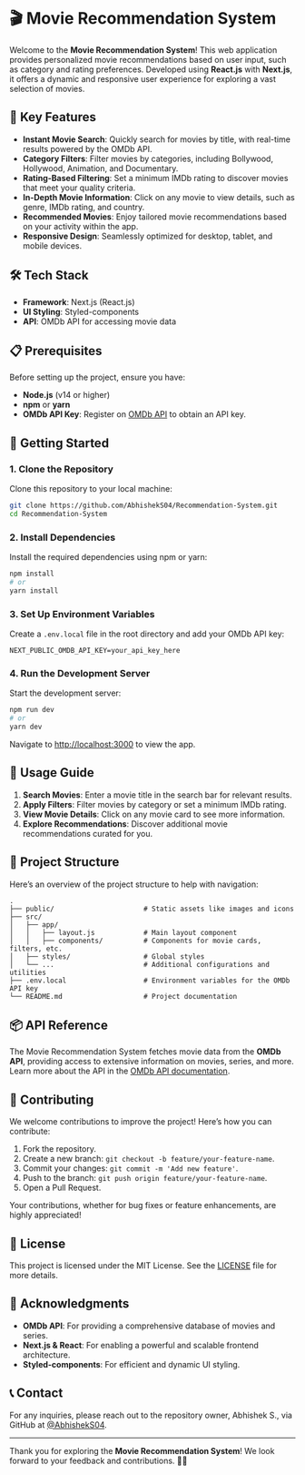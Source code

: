 # 🎬 Movie Recommendation System

Welcome to the **Movie Recommendation System**! This web application provides personalized movie recommendations based on user input, such as category and rating preferences. Developed using **React.js** with **Next.js**, it offers a dynamic and responsive user experience for exploring a vast selection of movies.

## 🌟 Key Features

- **Instant Movie Search**: Quickly search for movies by title, with real-time results powered by the OMDb API.
- **Category Filters**: Filter movies by categories, including Bollywood, Hollywood, Animation, and Documentary.
- **Rating-Based Filtering**: Set a minimum IMDb rating to discover movies that meet your quality criteria.
- **In-Depth Movie Information**: Click on any movie to view details, such as genre, IMDb rating, and country.
- **Recommended Movies**: Enjoy tailored movie recommendations based on your activity within the app.
- **Responsive Design**: Seamlessly optimized for desktop, tablet, and mobile devices.

## 🛠️ Tech Stack

- **Framework**: Next.js (React.js)
- **UI Styling**: Styled-components
- **API**: OMDb API for accessing movie data

## 📋 Prerequisites

Before setting up the project, ensure you have:

- **Node.js** (v14 or higher)
- **npm** or **yarn**
- **OMDb API Key**: Register on [OMDb API](http://www.omdbapi.com/) to obtain an API key.

## 🚀 Getting Started

### 1. Clone the Repository

Clone this repository to your local machine:

```bash
git clone https://github.com/AbhishekS04/Recommendation-System.git
cd Recommendation-System
```

### 2. Install Dependencies

Install the required dependencies using npm or yarn:

```bash
npm install
# or
yarn install
```

### 3. Set Up Environment Variables

Create a `.env.local` file in the root directory and add your OMDb API key:

```plaintext
NEXT_PUBLIC_OMDB_API_KEY=your_api_key_here
```

### 4. Run the Development Server

Start the development server:

```bash
npm run dev
# or
yarn dev
```

Navigate to [http://localhost:3000](http://localhost:3000) to view the app.

## 📝 Usage Guide

1. **Search Movies**: Enter a movie title in the search bar for relevant results.
2. **Apply Filters**: Filter movies by category or set a minimum IMDb rating.
3. **View Movie Details**: Click on any movie card to see more information.
4. **Explore Recommendations**: Discover additional movie recommendations curated for you.

## 📁 Project Structure

Here’s an overview of the project structure to help with navigation:

```plaintext
.
├── public/                      # Static assets like images and icons
├── src/
│   ├── app/
│   │   ├── layout.js            # Main layout component
│   │   ├── components/          # Components for movie cards, filters, etc.
│   ├── styles/                  # Global styles
│   └── ...                      # Additional configurations and utilities
├── .env.local                   # Environment variables for the OMDb API key
└── README.md                    # Project documentation
```

## 📦 API Reference

The Movie Recommendation System fetches movie data from the **OMDb API**, providing access to extensive information on movies, series, and more. Learn more about the API in the [OMDb API documentation](http://www.omdbapi.com/).

## 🤝 Contributing

We welcome contributions to improve the project! Here’s how you can contribute:

1. Fork the repository.
2. Create a new branch: `git checkout -b feature/your-feature-name`.
3. Commit your changes: `git commit -m 'Add new feature'`.
4. Push to the branch: `git push origin feature/your-feature-name`.
5. Open a Pull Request.

Your contributions, whether for bug fixes or feature enhancements, are highly appreciated!

## 📜 License

This project is licensed under the MIT License. See the [LICENSE](./LICENSE) file for more details.

## 🙏 Acknowledgments

- **OMDb API**: For providing a comprehensive database of movies and series.
- **Next.js & React**: For enabling a powerful and scalable frontend architecture.
- **Styled-components**: For efficient and dynamic UI styling.

## 📞 Contact

For any inquiries, please reach out to the repository owner, Abhishek S., via GitHub at [@AbhishekS04](https://github.com/AbhishekS04).

---

Thank you for exploring the **Movie Recommendation System**! We look forward to your feedback and contributions. 🎥✨
